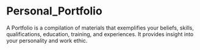# Personal_Portfolio
A Portfolio is a compilation of materials that exemplifies your beliefs, skills, qualifications, education, training, and experiences. It provides insight into your personality and work ethic.
